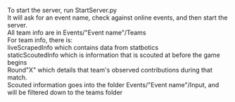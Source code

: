To start the server, run StartServer.py <br />
It will ask for an event name, check against online events, and then start the server.  <br />
All team info are in Events/"Event name"/Teams  <br />
For team info, there is:  <br />
    liveScrapedInfo which contains data from statbotics <br />
    staticScoutedInfo which is information that is scouted at before the game begins    <br />
    Round"X" which details that team's observed contributions during that match.    <br />
Scouted information goes into the folder Events/"Event name"/Input, and will be filtered down to the teams folder   <br />